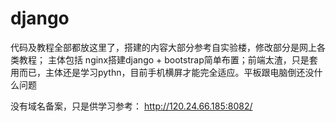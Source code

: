 # django

 代码及教程全部都放这里了，搭建的内容大部分参考自实验楼，修改部分是网上各类教程；
 主体包括 nginx搭建django + bootstrap简单布置；前端太渣，只是套用而已，主体还是学习pythn，目前手机横屏才能完全适应。平板跟电脑倒还没什么问题

没有域名备案，只是供学习参考： http://120.24.66.185:8082/
